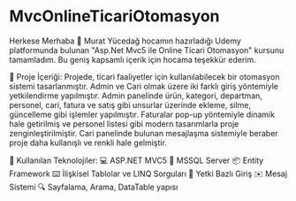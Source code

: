 # MvcOnlineTicariOtomasyon
Herkese Merhaba 👋 
Murat Yücedağ hocamın hazırladığı Udemy platformunda bulunan "Asp.Net Mvc5 ile Online Ticari Otomasyon" kursunu tamamladım. Bu geniş kapsamlı içerik için hocama teşekkür ederim.

🚀 Proje İçeriği:
Projede, ticari faaliyetler için kullanılabilecek bir otomasyon sistemi tasarlanmıştır. Admin ve Cari olmak üzere iki farklı giriş yöntemiyle yetkilendirme yapılmıştır. Admin panelinde ürün, kategori, departman, personel, cari, fatura ve satış gibi unsurlar üzerinde ekleme, silme, güncelleme gibi işlemler yapılmıştır. Faturalar pop-up yöntemiyle dinamik hale getirilmiş ve personel listesi gibi modern tasarımlarla proje zenginleştirilmiştir. Cari panelinde bulunan mesajlaşma sistemiyle beraber proje daha kullanışlı ve renkli hale gelmiştir.

🚀 Kullanılan Teknolojiler:
💻 ASP.NET MVC5
💾 MSSQL Server
📦 Entity Framework
⌨️ İlişkisel Tablolar ve LINQ Sorguları
🔏 Yetki Bazlı Giriş 
✉️ Mesaj Sistemi
🔍 Sayfalama, Arama, DataTable yapısı
